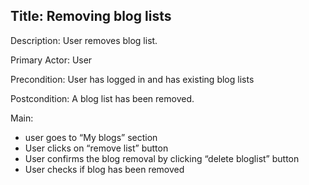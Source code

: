 ## Title: Removing blog lists ##
Description: User removes blog list.

Primary Actor: User

Precondition: User has logged in and has existing blog lists

Postcondition: A blog list has been removed.

Main:
  * user goes to “My blogs” section
  * User clicks on “remove list” button
  * User confirms the blog removal by clicking “delete bloglist” button
  * User checks if blog has been removed